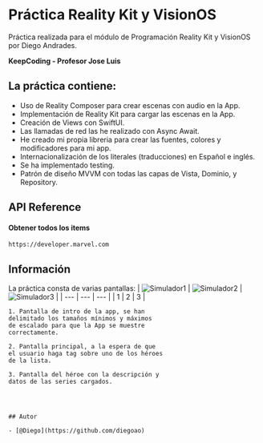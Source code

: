 # Práctica Reality Kit y VisionOS

Práctica realizada para el módulo de Programación Reality Kit y VisionOS por Diego Andrades.

**KeepCoding - Profesor Jose Luis**

## La práctica contiene:

- Uso de Reality Composer para crear escenas con audio en la App.
- Implementación de Reality Kit para cargar las escenas en la App.
- Creación de Views con SwiftUI.
- Las llamadas de red las he realizado con Async Await.
- He creado mi propia libreria para crear las fuentes, colores y modificadores para mi app.
- Internacionalización de los literales (traducciones) en Español e inglés.
- Se ha implementado testing.
- Patrón de diseño MVVM con todas las capas de Vista, Dominio, y Repository.


## API Reference

#### Obtener todos los items

```http
https://developer.marvel.com
```

## Información

La práctica consta de varias pantallas:
| ![Simulador1](https://github.com/diegoao/PracticaVisionProDiegoAndrades/blob/main/ImágenesReadme/foto1.png) | ![Simulador2](https://github.com/diegoao/PracticaVisionProDiegoAndrades/blob/main/ImágenesReadme/foto2.png) | ![Simulador3](https://github.com/diegoao/PracticaVisionProDiegoAndrades/blob/main/ImágenesReadme/foto3.png) | | --- | --- | --- |
| 1 | 2 | 3 |

```
1. Pantalla de intro de la app, se han
delimitado los tamaños mínimos y máximos
de escalado para que la App se muestre
correctamente.
```
```
2. Pantalla principal, a la espera de que
el usuario haga tag sobre uno de los héroes
de la lista.
```
```
3. Pantalla del héroe con la descripción y
datos de las series cargados.
```
```



## Autor

- [@Diego](https://github.com/diegoao)
